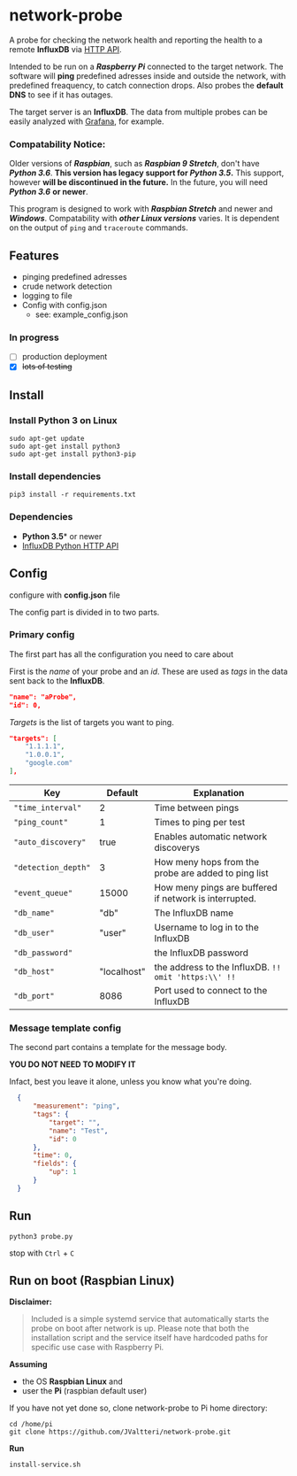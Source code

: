 # network-probe

A probe for checking the network health and reporting the health to a remote **InfluxDB** via [HTTP API](https://github.com/influxdata/influxdb-python).

Intended to be run on a ***Raspberry Pi*** connected to the target network. The software will **ping** predefined adresses inside and outside the network, with predefined freaquency, to catch connection drops. Also probes the **default DNS** to see if it has outages.

The target server is an **InfluxDB**. The data from multiple probes can be easily analyzed with [Grafana](https://grafana.com/), for example.

### Compatability Notice: ###
Older versions of ***Raspbian***, such as ***Raspbian 9 Stretch***, don't have ***Python 3.6***. **This version has legacy support for ***Python 3.5***.** This support, however **will be discontinued in the future.** In the future, you will need ***Python 3.6*** **or newer**.

This program is designed to work with ***Raspbian Stretch*** and newer and ***Windows***. Compatability with ***other Linux versions*** varies. It is dependent on the output of ```ping``` and ```traceroute``` commands.

## Features ##

- pinging predefined adresses
- crude network detection
- logging to file
- Config with config.json
  - see: example_config.json

### In progress ###

- [ ] production deployment
- [x] ~~lots of testing~~

## Install ##

### Install Python 3 on Linux ###

```
sudo apt-get update
sudo apt-get install python3
sudo apt-get install python3-pip
```

### Install dependencies ###

```
pip3 install -r requirements.txt
```

### Dependencies ###

- **Python 3.5*** or newer
- [InfluxDB Python HTTP API](https://github.com/influxdata/influxdb-python)

## Config ##

configure with **config.json** file

The config part is divided in to two parts.

### Primary config ###
The first part has all the configuration you need to care about

First is the *name* of your probe and an *id*. These are used as *tags* in the data sent back to the **InfluxDB**.
```json
"name": "aProbe",
"id": 0,
```

*Targets* is the list of targets you want to ping.
```json
"targets": [
    "1.1.1.1",
    "1.0.0.1",
    "google.com"
],
```

| Key    | Default  | Explanation            |
| ----------------- | - | ------------------ |
| `"time_interval"`   | 2 | Time between pings |
| `"ping_count"`      | 1 | Times to ping per test |
| `"auto_discovery"`  | true | Enables automatic network discoverys |
| `"detection_depth"` | 3 | How meny hops from the probe are added to ping list |
| `"event_queue"`     | 15000 | How meny pings are buffered if network is interrupted. |
| `"db_name"`         | "db" | The InfluxDB name |
| `"db_user"`         | "user" | Username to log in to the InfluxDB |
| `"db_password"`     |   | the InfluxDB password |
| `"db_host"`         | "localhost" | the address to the InfluxDB. ```!! omit 'https:\\' !!``` |
| `"db_port"`         | 8086 | Port used to connect to the InfluxDB |


### Message template config ###

The second part contains a template for the message body.

**YOU DO NOT NEED TO MODIFY IT**

Infact, best you leave it alone, unless you know what you're doing.

```json
  {
      "measurement": "ping",
      "tags": {
          "target": "",
          "name": "Test",
          "id": 0
      },
      "time": 0,
      "fields": {
          "up": 1
      }
  }
```

## Run ##

```
python3 probe.py
```

stop with ```Ctrl``` + ```C```

## Run on boot (Raspbian Linux) ##

**Disclaimer:**
> Included is a simple systemd service that automatically starts the probe on boot after network is up.
> Please note that both the installation script and the service itself have hardcoded paths for specific use case with Raspberry Pi.

**Assuming**
- the OS **Raspbian Linux** and
- user the **Pi** (raspbian default user)

If you have not yet done so, clone network-probe to Pi home directory:
```
cd /home/pi
git clone https://github.com/JValtteri/network-probe.git
```

**Run**
```
install-service.sh
```
